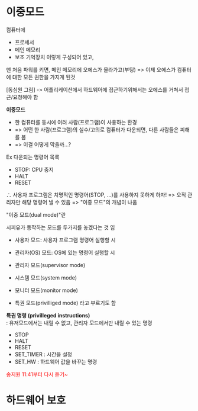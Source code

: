 
# 이중모드

컴퓨터에 
- 프로세서
- 메인 메모리
- 보조 기억장치
이렇게 구성되어 있고, 

맨 처음 파워를 키면, 메인 메모리에 오에스가 올라가고(부팅) => 이제 오에스가 컴퓨터에 대한 모든 권한을 가지게 된것


[동심원 그림]
-> 어플리케이션에서 하드웨어에 접근하기위해서는 오에스를 거쳐서 접근/요청해야 함



**이중모드**
- 한 컴퓨터를 동시에 여러 사람(프로그램)이 사용하는 환경
- => 어떤 한 사람(프로그램)의 실수/고의로 컴퓨터가 다운되면, 다른 사람들은 피해를 봄
- => 이걸 어떻게 막을까...?

Ex 다운되는 명령어 목록
- STOP: CPU 중지
- HALT
- RESET


∴ 사용자 프로그램은 치명적인 명령어(STOP, ...)를 사용하지 못하게 하자!
=> 오직 관리자만 해당 명령어 낼 수 있음
=> "이중 모드"의 개념이 나옴


"이중 모드(dual mode)"란

시피유가 동작하는 모드를 두가지를 놓겠다는 것 임
- 사용자 모드: 사용자 프로그램 명령어 실행할 시
- 관리자(OS) 모드: OS에 있는 명령어 실행할 시

- 관리자 모드(supervisor mode)
- 시스템 모드(system mode)
- 모니터 모드(monitor mode)
- 특권 모드(privilliged mode)
라고 부르기도 함


**특권 명령 (privilleged instructions)**  
: 유저모드에서는 내릴 수 없고, 관리자 모드에서만 내릴 수 있는 명령
- STOP
- HALT
- RESET
- SET_TIMER : 시간을 설정
- SET_HW : 하드웨어 값을 바꾸는 명령


<div style="stle:bold; color: red;">송지원 11:41부터 다시 듣기~</div>


# 하드웨어 보호